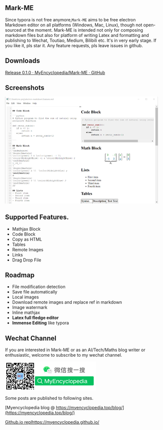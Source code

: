 ## Mark-ME

Since typora is not free anymore,`Mark-ME` aims to be free electron Markdown editor on all platforms (Windows, Mac, Linux), though not open-sourced at the moment.
Mark-ME is intended not only for composing markdown files but also for platform of writing Latex and formatting and publishing to Wechat, Toutiao, Medium, Bilibili etc. It's in very early stage. If you like it, pls star it. Any feature requests, pls leave issues in github.

## Downloads

[Release 0.1.0 · MyEncyclopedia/Mark-ME · GitHub](https://github.com/MyEncyclopedia/Mark-ME/releases/tag/0.1.0)

## Screenshots

![Mark-ME 0.0.1](./screenshots/0.1.0/main.png)

## Supported Features.

- Mathjax Block
- Code Block
- Copy as HTML
- Tables
- Remote Images
- Links
- Drag Drop File

## Roadmap

- File modification detection
- Save file automatically
- Local images
- Download remote images and replace ref in markdown
- Image watermark
- Inline mathjax
- **Latex full fledge editor**
- **Immense Editing** like typora

## Wechat Channel

If you are interested in Mark-ME or as an AI/Tech/Maths blog writer or enthusiastic, welcome to subscribe to my wechat channel.

<img src="./screenshots/img/me_wechat_scan_search_white.png" width="300px">

Some posts are published to following sites.

[Myencyclopedia blog @ https://myencyclopedia.top/blog/](https://myencyclopedia.top/blog/)

[Github.io replhttps://myencyclopedia.github.io/](https://myencyclopedia.github.io/)